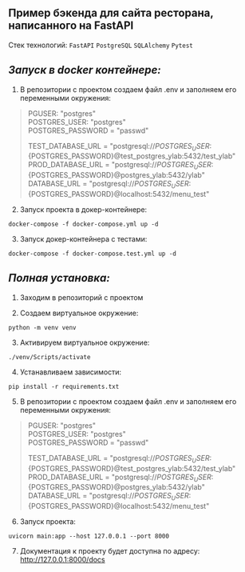 Пример бэкенда для сайта ресторана, написанного на FastAPI
-
Стек технологий: 
`FastAPI` `PostgreSQL` `SQLAlchemy` `Pytest`

*Запуск в docker контейнере:*
-
1. В репозитории с проектом создаем файл .env и заполняем его переменными окружения:


>PGUSER: "postgres"\
>POSTGRES_USER: "postgres"\
>POSTGRES_PASSWORD = "passwd"
>
>TEST_DATABASE_URL = "postgresql://${POSTGRES_USER}:${POSTGRES_PASSWORD}@test_postgres_ylab:5432/test_ylab"\
>PROD_DATABASE_URL = "postgresql://${POSTGRES_USER}:${POSTGRES_PASSWORD}@postgres_ylab:5432/ylab"\
>DATABASE_URL = "postgresql://${POSTGRES_USER}:${POSTGRES_PASSWORD}@localhost:5432/menu_test"

2. Запуск проекта в докер-контейнере:

```shell
docker-compose -f docker-compose.yml up -d
```
3. Запуск докер-контейнера с тестами:

```shell
docker-compose -f docker-compose.test.yml up -d
```

*Полная установка:*
-

1. Заходим в репозиторий с проектом

2. Создаем виртуальное окружение:
```shell
python -m venv venv
```
3. Активируем виртуальное окружение:
```shell
./venv/Scripts/activate
```
4. Устанавливаем зависимости:
```shell
pip install -r requirements.txt
```
5. В репозитории с проектом создаем файл .env и заполняем его переменными окружения:


>PGUSER: "postgres"\
>POSTGRES_USER: "postgres"\
>POSTGRES_PASSWORD = "passwd"
>
>TEST_DATABASE_URL = "postgresql://${POSTGRES_USER}:${POSTGRES_PASSWORD}@test_postgres_ylab:5432/test_ylab"\
>PROD_DATABASE_URL = "postgresql://${POSTGRES_USER}:${POSTGRES_PASSWORD}@postgres_ylab:5432/ylab"\
>DATABASE_URL = "postgresql://${POSTGRES_USER}:${POSTGRES_PASSWORD}@localhost:5432/menu_test"

6. Запуск проекта:

```shell
uvicorn main:app --host 127.0.0.1 --port 8000
```
7. Документация к проекту будет доступна по адресу:
<http://127.0.0.1:8000/docs>


